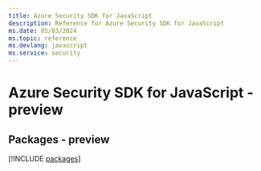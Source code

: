 ```yaml
---
title: Azure Security SDK for JavaScript
description: Reference for Azure Security SDK for JavaScript
ms.date: 05/03/2024
ms.topic: reference
ms.devlang: javascript
ms.service: security
---
```

# Azure Security SDK for JavaScript - preview
## Packages - preview
[!INCLUDE [packages](security-index.md)]